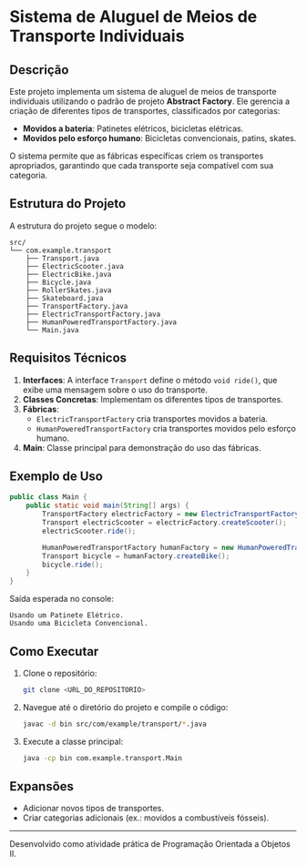 # Sistema de Aluguel de Meios de Transporte Individuais

## Descrição
Este projeto implementa um sistema de aluguel de meios de transporte individuais utilizando o padrão de projeto **Abstract Factory**. Ele gerencia a criação de diferentes tipos de transportes, classificados por categorias:

- **Movidos a bateria**: Patinetes elétricos, bicicletas elétricas.
- **Movidos pelo esforço humano**: Bicicletas convencionais, patins, skates.

O sistema permite que as fábricas específicas criem os transportes apropriados, garantindo que cada transporte seja compatível com sua categoria.

## Estrutura do Projeto
A estrutura do projeto segue o modelo:
```
src/
└── com.example.transport
    ├── Transport.java
    ├── ElectricScooter.java
    ├── ElectricBike.java
    ├── Bicycle.java
    ├── RollerSkates.java
    ├── Skateboard.java
    ├── TransportFactory.java
    ├── ElectricTransportFactory.java
    ├── HumanPoweredTransportFactory.java
    └── Main.java
```

## Requisitos Técnicos
1. **Interfaces**: A interface `Transport` define o método `void ride()`, que exibe uma mensagem sobre o uso do transporte.
2. **Classes Concretas**: Implementam os diferentes tipos de transportes.
3. **Fábricas**: 
   - `ElectricTransportFactory` cria transportes movidos a bateria.
   - `HumanPoweredTransportFactory` cria transportes movidos pelo esforço humano.
4. **Main**: Classe principal para demonstração do uso das fábricas.

## Exemplo de Uso
```java
public class Main {
    public static void main(String[] args) {
        TransportFactory electricFactory = new ElectricTransportFactory();
        Transport electricScooter = electricFactory.createScooter();
        electricScooter.ride();

        HumanPoweredTransportFactory humanFactory = new HumanPoweredTransportFactory();
        Transport bicycle = humanFactory.createBike();
        bicycle.ride();
    }
}
```
Saída esperada no console:
```
Usando um Patinete Elétrico.
Usando uma Bicicleta Convencional.
```

## Como Executar
1. Clone o repositório:
   ```bash
   git clone <URL_DO_REPOSITORIO>
   ```
2. Navegue até o diretório do projeto e compile o código:
   ```bash
   javac -d bin src/com/example/transport/*.java
   ```
3. Execute a classe principal:
   ```bash
   java -cp bin com.example.transport.Main
   ```

## Expansões
- Adicionar novos tipos de transportes.
- Criar categorias adicionais (ex.: movidos a combustíveis fósseis).

---
Desenvolvido como atividade prática de Programação Orientada a Objetos II.
